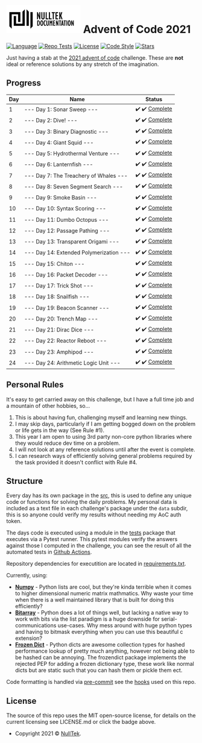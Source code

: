 # ![NullTek Documentation](resources/NullTekDocumentationLogo.png) Advent of Code 2021


[![Language](https://img.shields.io/badge/python-3.10-blue.svg?style=flat-square&logo=python&logoColor=white)](https://www.python.org/downloads/release/python-3100/)
[![Repo Tests](https://img.shields.io/github/workflow/status/CreatingNull/AoC-2021/Tests?logo=GitHub&style=flat-square&label=tests)](https://github.com/CreatingNull/AoC-2021/actions/workflows/run-tests.yml)
[![License](https://img.shields.io/:license-mit-blue.svg?style=flat-square&color=orange)](LICENSE.md)
[![Code Style](https://img.shields.io/badge/code%20style-black-000000.svg?style=flat-square)](https://github.com/psf/black)
[![Stars](https://img.shields.io/badge/progress-48%20stars-000000.svg?logo=star&style=flat-square&color=yellow)](https://adventofcode.com/2021)

Just having a stab at the [2021 advent of code](https://adventofcode.com/2021/) challenge.
These are **not** ideal or reference solutions by any stretch of the imagination.

## Progress

| Day | Name                                    | Status                                                      |
|-----|-----------------------------------------|-------------------------------------------------------------|
| 1   | --- Day 1: Sonar Sweep ---              | :heavy_check_mark: :heavy_check_mark: [Complete](src/day1)  |
| 2   | --- Day 2: Dive! ---                    | :heavy_check_mark: :heavy_check_mark: [Complete](src/day2)  |
| 3   | --- Day 3: Binary Diagnostic ---        | :heavy_check_mark: :heavy_check_mark: [Complete](src/day3)  |
| 4   | --- Day 4: Giant Squid ---              | :heavy_check_mark: :heavy_check_mark: [Complete](src/day4)  |
| 5   | --- Day 5: Hydrothermal Venture ---     | :heavy_check_mark: :heavy_check_mark: [Complete](src/day5)  |
| 6   | --- Day 6: Lanternfish ---              | :heavy_check_mark: :heavy_check_mark: [Complete](src/day6)  |
| 7   | --- Day 7: The Treachery of Whales ---  | :heavy_check_mark: :heavy_check_mark: [Complete](src/day7)  |
| 8   | --- Day 8: Seven Segment Search ---     | :heavy_check_mark: :heavy_check_mark: [Complete](src/day8)  |
| 9   | --- Day 9: Smoke Basin ---              | :heavy_check_mark: :heavy_check_mark: [Complete](src/day9)  |
| 10  | --- Day 10: Syntax Scoring ---          | :heavy_check_mark: :heavy_check_mark: [Complete](src/day10) |
| 11  | --- Day 11: Dumbo Octopus ---           | :heavy_check_mark: :heavy_check_mark: [Complete](src/day11) |
| 12  | --- Day 12: Passage Pathing ---         | :heavy_check_mark: :heavy_check_mark: [Complete](src/day12) |
| 13  | --- Day 13: Transparent Origami ---     | :heavy_check_mark: :heavy_check_mark: [Complete](src/day13) |
| 14  | --- Day 14: Extended Polymerization --- | :heavy_check_mark: :heavy_check_mark: [Complete](src/day14) |
| 15  | --- Day 15: Chiton ---                  | :heavy_check_mark: :heavy_check_mark: [Complete](src/day15) |
| 16  | --- Day 16: Packet Decoder ---          | :heavy_check_mark: :heavy_check_mark: [Complete](src/day16) |
| 17  | --- Day 17: Trick Shot ---              | :heavy_check_mark: :heavy_check_mark: [Complete](src/day17) |
| 18  | --- Day 18: Snailfish ---               | :heavy_check_mark: :heavy_check_mark: [Complete](src/day18) |
| 19  | --- Day 19: Beacon Scanner ---          | :heavy_check_mark: :heavy_check_mark: [Complete](src/day19) |
| 20  | --- Day 20: Trench Map ---              | :heavy_check_mark: :heavy_check_mark: [Complete](src/day20) |
| 21  | --- Day 21: Dirac Dice ---              | :heavy_check_mark: :heavy_check_mark: [Complete](src/day21) |
| 22  | --- Day 22: Reactor Reboot ---          | :heavy_check_mark: :heavy_check_mark: [Complete](src/day22) |
| 23  | --- Day 23: Amphipod ---                | :heavy_check_mark: :heavy_check_mark: [Complete](src/day23) |
| 24  | --- Day 24: Arithmetic Logic Unit ---   | :heavy_check_mark: :heavy_check_mark: [Complete](src/day24) |

## Personal Rules

It's easy to get carried away on this challenge, but I have a full time job and a mountain of other hobbies, so...

1. This is about having fun, challenging myself and learning new things.
2. I may skip days, particularly if I am getting bogged down on the problem or life gets in the way (See Rule #1).
3. This year I am open to using 3rd party non-core python libraries where they would reduce dev time on a problem.
4. I will not look at any reference solutions until after the event is complete.
5. I can research ways of efficiently solving general problems required by the task provided it doesn't conflict with Rule #4.

## Structure

Every day has its own package in the [src](src), this is used to define any unique code or functions for solving the daily problems.
My personal data is included as a text file in each challenge's package under the `data` subdir, this is so anyone could verify my results without needing my AoC auth token.

The days code is executed using a module in the [tests](src/tests) package that executes via a Pytest runner.
This pytest modules verify the answers against those I computed in the challenge, you can see the result of all the automated tests in [Github Actions](https://github.com/CreatingNull/AoC-2021/actions/workflows/run-tests.yml).

Repository dependencies for executition are located in [requirements.txt](resources/requirements.txt).

Currently, using:

* **[Numpy](https://github.com/numpy/numpy)** - Python lists are cool, but they're kinda terrible when it comes to higher dimensional numeric matrix mathmatics.
  Why waste your time when there is a well maintained library that is built for doing this efficiently?
* **[Bitarray](https://github.com/ilanschnell/bitarray)** - Python does a lot of things well, but lacking a native way to work with bits via the list paradigm is a huge downside for serial-communications use-cases.
  Why mess around with huge python types and having to bitmask everything when you can use this beautiful c extension?
* **[Frozen Dict](https://github.com/Marco-Sulla/python-frozendict)** - Python dicts are awesome collection types for hashed performance lookup of pretty much anything, however not being able to be hashed can be annoying.
  The frozendict package implements the rejected PEP for adding a frozen dictionary type, these work like normal dicts but are static such that you can hash them or pickle them ect.

Code formatting is handled via [pre-commit](https://github.com/pre-commit/pre-commit) see the [hooks](.pre-commit-config.yaml) used on this repo.

## License

The source of this repo uses the MIT open-source license, for details on the current licensing see LICENSE.md or click the badge above.
*   Copyright 2021 © <a href="https://nulltek.xyz" target="_blank">NullTek</a>.
